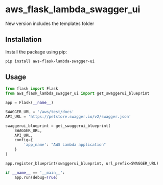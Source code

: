 # aws_flask_lambda_swagger_ui

New version includes the templates folder

## Installation

Install the package using pip:

```sh
pip install aws-flask-lambda-swagger-ui
```

## Usage

```python
from flask import Flask
from aws_flask_lambda_swagger_ui import get_swaggerui_blueprint

app = Flask(__name__)

SWAGGER_URL = '/aws/test/docs' 
API_URL = 'https://petstore.swagger.io/v2/swagger.json' 

swaggerui_blueprint = get_swaggerui_blueprint(
    SWAGGER_URL,  
    API_URL,
    config={  
        'app_name': "AWS Lambda application"
    }
)

app.register_blueprint(swaggerui_blueprint, url_prefix=SWAGGER_URL)

if __name__ == '__main__':
    app.run(debug=True)

```
